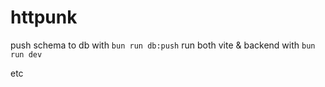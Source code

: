 # httpunk

push schema to db with `bun run db:push`
run both vite & backend with `bun run dev`

etc
